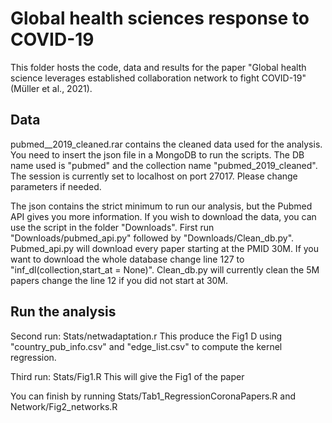# Global health sciences response to COVID-19

This folder hosts the code, data and results for the paper "Global health science leverages established collaboration network to fight COVID-19" (Müller et al., 2021).

## Data

pubmed__2019_cleaned.rar contains the cleaned data used for the analysis. You need to insert the json file in a MongoDB to run the scripts. The DB name used is "pubmed" and the collection name "pubmed_2019_cleaned". The session is currently set to localhost on port 27017. Please change parameters if needed.

The json contains the strict minimum to run our analysis, but the Pubmed API gives you more information. If you wish to download the data, you can use the script in the folder "Downloads". First run "Downloads/pubmed_api.py" followed by "Downloads/Clean_db.py".  
Pubmed_api.py will download every paper starting at the PMID 30M. If you want to download the whole database change line 127 to "inf_dl(collection,start_at = None)". 
Clean_db.py will currently clean the 5M papers change the line 12 if you did not start at 30M.

## Run the analysis



Second run: Stats/netwadaptation.r 
This produce the Fig1 D using "country_pub_info.csv" and "edge_list.csv" to compute the kernel regression.

Third run: Stats/Fig1.R
This will give the Fig1 of the paper

You can finish by running Stats/Tab1_RegressionCoronaPapers.R and Network/Fig2_networks.R
